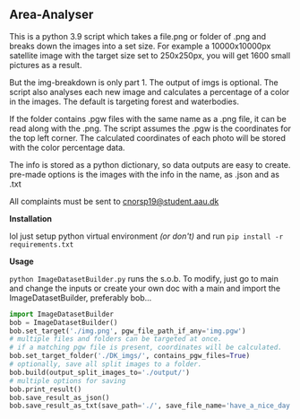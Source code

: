 <h2>Area-Analyser</h2>
This is a python 3.9 script which takes a file.png or folder of .png and breaks down the images into a set size. 
For example a 10000x10000px satellite image with the target size set to 250x250px, you will get 1600 small pictures as a result.

But the img-breakdown is only part 1.
The output of imgs is optional. The script also analyses each new image and calculates a percentage of a color in the images. The default is targeting forest and waterbodies.

If the folder contains .pgw files with the same name as a .png file, it can be read along with the .png. The script assumes the .pgw is the coordinates for the top left corner. The calculated coordinates of each photo will be stored with the color percentage data. 

The info is stored as a python dictionary, so data outputs are easy to create. pre-made options is the images with the info in the name, as .json and as .txt 


All complaints must be sent to cnorsp19@student.aau.dk

**Installation**

lol just setup python virtual environment *(or don't)*
and run ``` pip install -r requirements.txt ``` 

**Usage**

``` python ImageDatasetBuilder.py ``` runs the s.o.b.
To modify, just go to main and change the inputs or create your own doc with a main and import the ImageDatasetBuilder, preferably bob...

```python 
import ImageDatasetBuilder
bob = ImageDatasetBuilder()
bob.set_target('./img.png', pgw_file_path_if_any='img.pgw') 
# multiple files and folders can be targeted at once.
# if a matching pgw file is present, coordinates will be calculated.
bob.set_target_folder('./DK_imgs/', contains_pgw_files=True)
# optionally, save all split images to a folder. 
bob.build(output_split_images_to='./output/')
# multiple options for saving
bob.print_result()
bob.save_result_as_json()
bob.save_result_as_txt(save_path='./', save_file_name='have_a_nice_day.txt')
```


